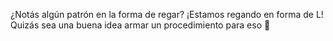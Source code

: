 ¿Notás algún patrón en la forma de regar? ¡Estamos regando en forma de L! Quizás sea una buena idea armar un procedimiento para eso :thought_balloon: